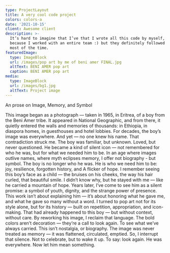 ```yaml
---
type: ProjectLayout
title: A very cool code project
colors: colors-a
date: '2021-10-15'
client: Awesome client
description: >-
  It’s hard to imagine that I’ve that I wrote all this code by myself, probably
  because I worked with an entire team :) but they definitely followed my lead
  most of the time.
featuredImage:
  type: ImageBlock
  url: /images/pop art by me of beni amer FINAL.jpg
  altText: BENI AMER pop art
  caption: BENI AMER pop art
media:
  type: ImageBlock
  url: /images/bg1.jpg
  altText: Project image
---
```

An prose on Image, Memory, and Symbol

This image began as
a photograph — taken in 1965, in Eritrea, of a boy from the Beni Amer tribe. It appeared in National Geographic, and from there, it quietly entered the walls and memories of thousands: in Ethiopia, in diaspora homes, in guesthouses and hotel lobbies. For decades, the boy’s image was everywhere. And yet — no one knew his name. That contradiction struck me. The boy was familiar, but unknown. Loved, but never questioned. He became a kind of silent icon — not remembered for who he was, but for what we needed him to be. In an age where images outlive names, where myth eclipses memory, I offer not biography - but symbol. The boy is no longer who he was. He is who we need him to be: joy, resilience, forgotten history, and A flicker of hope. I remember seeing this boy’s face as a child — the bruises on his cheeks, the way his hair curled, that beautiful smile. I didn’t know why, but he stayed with me — like he carried a mountain of hope. Years later, I’ve come to see him as a silent promise: a symbol of youth, dignity, and the strange power of presence. This work isn’t about explaining him — it’s about honoring what he gave me, and what he gave so many without a word. I turned to pop art not for its style alone, but for its history — built on repetition, appropriation, and icon-making. That had already happened to this boy — but without context, without care. By reworking his image, I reclaim that language. The bold colors aren’t decoration — they’re a call to look again. To see what we’ve always carried. This isn’t nostalgia, or biography. The image was never treated as memory — it was flattened, circulated, emptied. So, I interrupt that silence. Not to celebrate, but to wake it up. To say: look again. He was everywhere. Now let him mean something.







